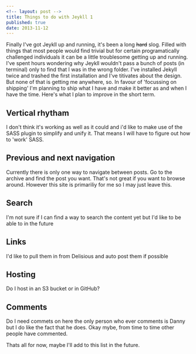 ```yaml
---
<!-- layout: post -->
title: Things to do with Jeykll 1
published: true
date: 2013-11-12
---
```


Finally I've got Jeykll up and running, it's been a long <del>hard</del> slog. Filled with things that most people would find trivial but for certain programatically challenged individuals it can be a little troublesome getting up and running. I've spent hours wondering why Jeykll wouldn't pass a bunch of posts (in terminal) only to find that I was in the wrong folder. I've installed Jekyll twice and trashed the first installation and I've titivates about the design. But none of that is getting me anywhere, so. In favour of 'focussing on shipping' I'm planning to ship what I have and make it better as and when I have the time. Here's what I plan to improve in the short term.

## Vertical rhytham

I don't think it's working as well as it could and i'd like to make use of the SASS plugin to simplify and unify it. That means I will have to figure out how to 'work' SASS.

## Previous and next navigation

Currently there is only one way to navigate between posts. Go to the archive and find the post you want. That's not great if you want to browse around. However this site is primariliy for me so I may just leave this.

## Search

I'm not sure if I can find a way to search the content yet but I'd like to be able to in the future

## Links 

I'd like to pull them in from Delisious and auto post them if possible

## Hosting

Do I host in an S3 bucket or in GitHub?

## Comments 

Do I need commets on here the only person who ever comments is Danny but I do like the fact that he does. Okay mybe, from time to time other people have commented.

Thats all for now, maybe I'll add to this list in the future.


